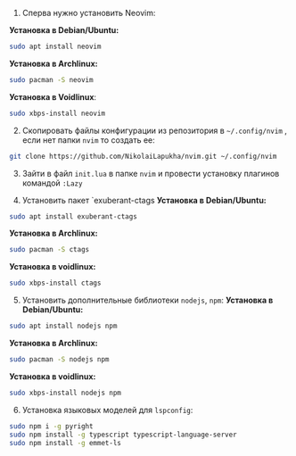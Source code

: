1. Сперва нужно установить Neovim:	

**Установка в Debian/Ubuntu:**
```bash
sudo apt install neovim
```

**Установка в Archlinux:**
```bash
sudo pacman -S neovim
```

**Установка в Voidlinux**:
```bash
sudo xbps-install neovim
```

2. Скопировать файлы конфигурации из репозитория  в `~/.config/nvim` , если нет папки `nvim` то создать ее:
```bash
git clone https://github.com/NikolaiLapukha/nvim.git ~/.config/nvim
```

3. Зайти в файл `init.lua` в папке `nvim` и провести установку плагинов командой `:Lazy`

4. Установить пакет `exuberant-ctags
**Установка в Debian/Ubuntu:**
```bash
sudo apt install exuberant-ctags
```

**Установка в Archlinux:**
```bash
sudo pacman -S ctags
```

**Установка в voidlinux:**
```bash
sudo xbps-install ctags
```

5. Установить дополнительные библиотеки `nodejs`, `npm`:
**Установка в Debian/Ubuntu:**
```bash
sudo apt install nodejs npm
```

**Установка в Archlinux:**
```bash 
sudo pacman -S nodejs npm
```

**Установка в voidlinux:**
```bash
sudo xbps-install nodejs npm
```

6. Установка языковых моделей для `lspconfig`:

```bash
sudo npm i -g pyright
sudo npm install -g typescript typescript-language-server
sudo npm install -g emmet-ls
```

